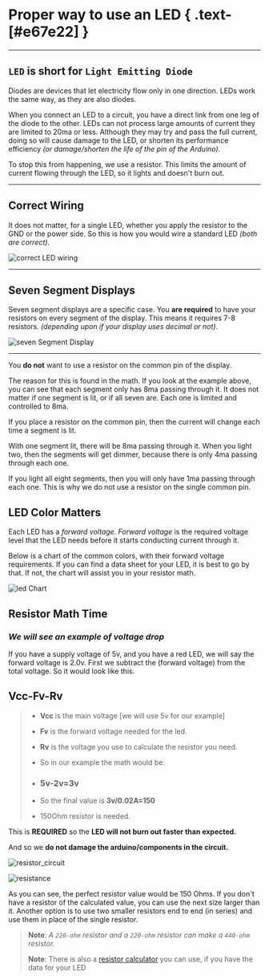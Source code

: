 # Proper way to use an LED { .text-[#e67e22] }

---

## `LED` is short for `Light Emitting Diode`

 Diodes are devices that let electricity flow only in one direction. LEDs work the same way, as they are also diodes.

 When you connect an LED to a circuit, you have a direct link from one leg of the diode to the other.  LEDs can not process large amounts of current they are limited to 20ma or less. Although they may try and pass the full current, doing so will cause damage to the LED, or shorten its performance efficiency *(or damage/shorten the life of the pin of the Arduino).*

To stop this from happening, we use a resistor. This limits the amount of current flowing through the LED, so it lights and doesn't burn out.

---

## Correct Wiring

 It does not matter, for a single LED, whether you apply the resistor to the GND or the power side.  So this is how you would wire a standard LED *(both are correct)*.

![correct LED wiring](../assets/images/forwardVoltage/ledFinal.png "Correct LED wiring")

---

## Seven Segment Displays

Seven segment displays are a specific case. You **are required** to have your resistors on every segment of the display. This means it requires 7-8 resistors. *(depending upon if your display uses decimal or not).*

![seven Segment Display](../assets/images/forwardVoltage/sevenSegment.png "correct wiring for a display")

---

You **do not** want to use a resistor on the common pin of the display.

The reason for this is found in the math.
If you look at the example above, you can see that each segment only has 8ma passing through it. It does not matter if one segment is lit, or if all seven are. Each one is limited and controlled to 8ma.

If you place a resistor on the common pin, then the current will change each time a segment is lit.

With one segment lit, there will be 8ma passing through it.
When you light two, then the segments will get dimmer, because there is only 4ma passing through each one.  

If you light all eight segments, then you will only have 1ma passing through each one. This is why we do not use a resistor on the single common pin.

## LED Color Matters

 Each LED has a *forward voltage.* *Forward voltage* is the required voltage level that the LED needs before it starts conducting current through it.

 Below is a chart of the common colors, with their forward voltage requirements. If you can find a data sheet for your LED, it is best to go by that.
 If not, the chart will assist you in your resistor math.

![led Chart](../assets/images/forwardVoltage/forwardVoltage.png "led color chart")

## Resistor Math Time

### *We will see an example of voltage drop*

If you have a supply voltage of 5v, and you have a red LED, we will say the forward voltage is 2.0v. First we subtract the \(forward voltage\) from the total voltage. So it would look like this.

## **Vcc-Fv-Rv**

> * **Vcc** is the main voltage \[we will use 5v for our example\]
> * **Fv** is the forward voltage needed for the led.
> * **Rv** is the voltage you use to calculate the resistor you need.
> * So in our example the math would be:
>
> * ### 5v-2v=3v
>
> * So the final value is **3v/0.02A=150**
> * 150Ohm resistor is needed.

This is **REQUIRED** so the **LED will not burn out faster than expected.**

And so we **do not damage the arduino/components in the circuit.**

![resistor_circuit](../assets/images/forwardVoltage/ledResistorCircut.png)

![resistance](../assets/images/forwardVoltage/resistance.png)

As you can see, the perfect resistor value would be 150 Ohms. If you don't have a resistor of the calculated value, you can use the next size larger than it.
Another option is to use two smaller resistors end to end \(in series\) and use them in place of the single resistor.

> **Note**: *A `220-ohm` resistor and a `220-ohm` resistor can make a `440-ohm` resistor.*
>
> **Note**: There is also a [resistor calculator](https://ohmslawcalculator.com/led-resistor-calculator "resistor online calculator") you can use, if you have the data for your LED
